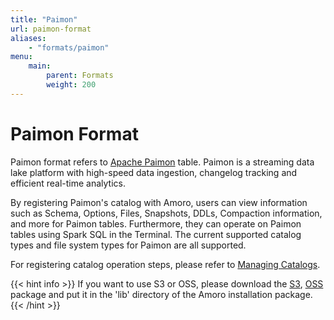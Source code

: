 ```yaml
---
title: "Paimon"
url: paimon-format
aliases:
    - "formats/paimon"
menu:
    main:
        parent: Formats
        weight: 200
---
```

# Paimon Format

Paimon format refers to [Apache Paimon](https://paimon.apache.org/) table.
Paimon is a streaming data lake platform with high-speed data ingestion, changelog tracking and efficient real-time analytics.

By registering Paimon's catalog with Amoro, users can view information such as Schema, Options, Files, Snapshots, DDLs, Compaction information, and more for Paimon tables.
Furthermore, they can operate on Paimon tables using Spark SQL in the Terminal. The current supported catalog types and file system types for Paimon are all supported.

For registering catalog operation steps, please refer to [Managing Catalogs](../managing-catalogs/).

{{< hint info >}}
If you want to use S3 or OSS, please download the 
[S3](https://repo.maven.apache.org/maven2/org/apache/paimon/paimon-s3/0.5.0-incubating/paimon-s3-0.5.0-incubating.jar), 
[OSS](https://repo.maven.apache.org/maven2/org/apache/paimon/paimon-oss/0.5.0-incubating/paimon-oss-0.5.0-incubating.jar) 
package and put it in the 'lib' directory of the Amoro installation package.
{{< /hint >}}
